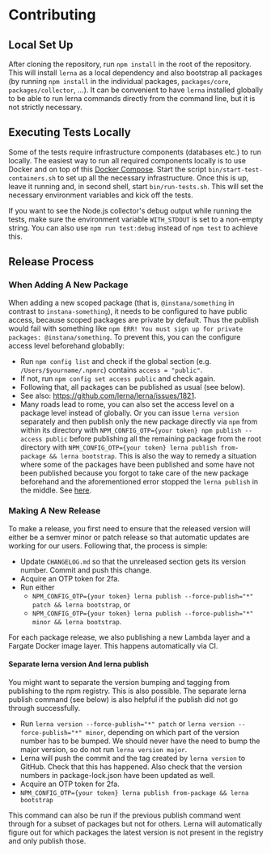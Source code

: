 # Contributing

## Local Set Up

After cloning the repository, run `npm install` in the root of the repository. This will install `lerna` as a local dependency and also bootstrap all packages (by running `npm install` in the individual packages, `packages/core`, `packages/collector`, ...). It can be convenient to have `lerna` installed globally to be able to run lerna commands directly from the command line, but it is not strictly necessary.

## Executing Tests Locally

Some of the tests require infrastructure components (databases etc.) to run locally. The easiest way to run all required components locally is to use Docker and on top of this [Docker Compose](https://docs.docker.com/compose/). Start the script `bin/start-test-containers.sh` to set up all the necessary infrastructure. Once this is up, leave it running and, in second shell, start `bin/run-tests.sh`. This will set the necessary environment variables and kick off the tests.

If you want to see the Node.js collector's debug output while running the tests, make sure the environment variable `WITH_STDOUT` is set to a non-empty string. You can also use `npm run test:debug` instead of `npm test` to achieve this.

## Release Process

### When Adding A New Package

When adding a new scoped package (that is, `@instana/something` in contrast to `instana-something`), it needs to be configured to have public access, because scoped packages are private by default. Thus the publish would fail with something like `npm ERR! You must sign up for private packages: @instana/something`. To prevent this, you can the configure access level beforehand globablly:

* Run `npm config list` and check if the global section (e.g. `/Users/$yourname/.npmrc`) contains `access = "public"`.
* If not, run `npm config set access public` and check again.
* Following that, all packages can be published as usual (see below).
* See also: https://github.com/lerna/lerna/issues/1821.
* Many roads lead to rome, you can also set the access level on a package level instead of globally. Or you can issue `lerna version` separately and then publish only the new package directly via `npm` from within its directory with `NPM_CONFIG_OTP={your token} npm publish --access public` before publishing all the remaining package from the root directory with `NPM_CONFIG_OTP={your token} lerna publish from-package && lerna bootstrap`. This is also the way to remedy a situation where some of the packages have been published and some have not been published because you forgot to take care of the new package beforehand and the aforementioned error stopped the `lerna publish` in the middle. See [here](#separate-lerna-version-and-lerna-publish).

### Making A New Release

To make a release, you first need to ensure that the released version will either be a semver minor or patch release so that automatic updates are working for our users. Following that, the process is simple:

- Update `CHANGELOG.md` so that the unreleased section gets its version number. Commit and push this change.
- Acquire an OTP token for 2fa.
- Run either
    - `NPM_CONFIG_OTP={your token} lerna publish --force-publish="*" patch && lerna bootstrap`, or
    - `NPM_CONFIG_OTP={your token} lerna publish --force-publish="*" minor && lerna bootstrap`.

For each package release, we also publishing a new Lambda layer and a Fargate Docker image layer. This happens automatically via CI.

#### Separate lerna version And lerna publish

You might want to separate the version bumping and tagging from publishing to the npm registry. This is also possible. The separate lerna publish command (see below) is also helpful if the publish did not go through successfully.

- Run `lerna version --force-publish="*" patch` or `lerna version --force-publish="*" minor`, depending on which part of the version number has to be bumped. We should never have the need to bump the major version, so do not run `lerna version major`.
- Lerna will push the commit and the tag created by `lerna version` to GitHub. Check that this has happened. Also check that the version numbers in package-lock.json have been updated as well.
- Acquire an OTP token for 2fa.
- `NPM_CONFIG_OTP={your token} lerna publish from-package && lerna bootstrap`

This command can also be run if the previous publish command went through for a subset of packages but not for others. Lerna will automatically figure out for which packages the latest version is not present in the registry and only publish those.
